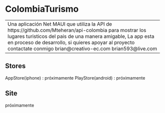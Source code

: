# ColombiaTurismo
<table>
<tr>
<td>
Una aplicación Net MAUI que utiliza la API de https://github.com/Mteheran/api-colombia para mostrar los lugares turisticos del pais de una manera amigable,
La app esta en proceso de desarrollo, si quieres apoyar al proyecto contactate conmigo 
brian@creativo-ec.com
brian593@live.com
</tr>
</table>


## Stores
AppStore(iphone) :  próximamente
PlayStore(android) : próximamente


## Site
próximamente
